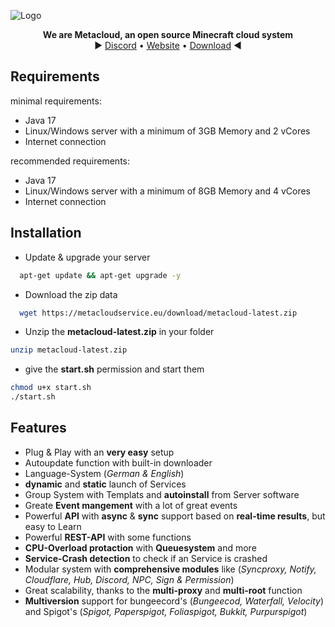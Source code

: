 
![Logo](https://i.ibb.co/0XX0JTh/banner.png)

<p>
  <p align="center">
   <b>We are Metacloud, an open source Minecraft cloud system</b>
    <br>
    ► <a href="https://discord.com/invite/4kKEcaP9WC">Discord</a>
    •
    <a href="https://metacloudservice.eu">Website</a>
    •
    <a href="https://metacloudservice.eu/download/metacloud-latest.zip">Download</a>
     ◄
  </p>
</p>

## Requirements
minimal requirements: 
 * Java 17
 * Linux/Windows server with a minimum of 3GB Memory and 2 vCores
 * Internet connection
 
 recommended requirements: 
 * Java 17
 * Linux/Windows server with a minimum of 8GB Memory and 4 vCores
 * Internet connection

## Installation

+ Update & upgrade your server
```bash
  apt-get update && apt-get upgrade -y
```
+ Download the zip data
```bash
  wget https://metacloudservice.eu/download/metacloud-latest.zip
```
 + Unzip the **metacloud-latest.zip** in your folder
```bash
unzip metacloud-latest.zip
```
 + give the **start.sh** permission and start them
```bash
chmod u+x start.sh
./start.sh
```
    

## Features

- Plug & Play with an **very easy** setup
- Autoupdate function with built-in downloader
- Language-System (*German & English*)
- **dynamic** and **static** launch of Services
- Group System with Templats and **autoinstall** from Server software
- Greate **Event mangement** with a lot of great events
- Powerful **API** with **async** & **sync** support based on **real-time results**, but easy to Learn
- Powerful **REST-API** with some functions
- **CPU-Overload protaction** with **Queuesystem** and more
- **Service-Crash detection** to check if an Service is crashed 
- Modular system with **comprehensive modules** like (*Syncproxy, Notify, Cloudflare, Hub, Discord, NPC, Sign & Permission*)
- Great scalability, thanks to the **multi-proxy** and **multi-root** function
- **Multiversion** support for bungeecord's (*Bungeecod, Waterfall, Velocity*) and Spigot's (*Spigot, Paperspigot, Foliaspigot, Bukkit, Purpurspigot*)
